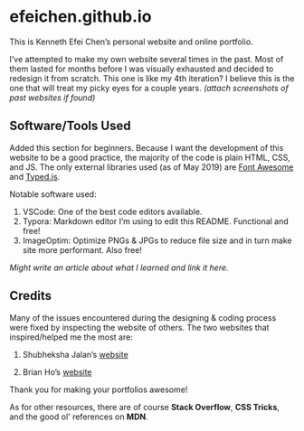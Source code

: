 # efeichen.github.io

This is Kenneth Efei Chen’s personal website and online portfolio.

I’ve attempted to make my own website several times in the past. Most of them lasted for months before I was visually exhausted and decided to redesign it from scratch. This one is like my 4th iteration? I believe this is the one that will treat my picky eyes for a couple years. *(attach screenshots of past websites if found)*

## Software/Tools Used

Added this section for beginners. Because I want the development of this website to be a good practice, the majority of the code is plain HTML, CSS, and JS. The only external libraries used (as of May 2019) are [Font Awesome]([https://fontawesome.com](https://fontawesome.com/)) and [Typed.js](https://mattboldt.com/demos/typed-js/).

Notable software used:

1. VSCode: One of the best code editors available.
2. Typora: Markdown editor I’m using to edit this README. Functional and free!
3. ImageOptim: Optimize PNGs & JPGs to reduce file size and in turn make site more performant. Also free!  

*Might write an article about what I learned and link it here.*

## Credits

Many of the issues encountered during the designing & coding process were fixed by inspecting the website of others. The two websites that inspired/helped me the most are:

1. Shubheksha Jalan’s [website](https://shubheksha.com/)

2. Brian Ho’s [website](https://brianho.io/)

Thank you for making your portfolios awesome!

As for other resources, there are of course **Stack Overflow**, **CSS Tricks**, and the good ol' references on **MDN**.